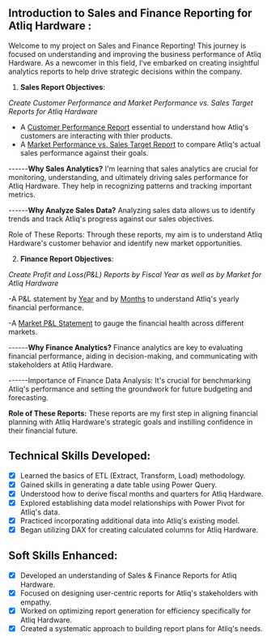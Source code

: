 ## Introduction to Sales and Finance Reporting for Atliq Hardware :


Welcome to my project on Sales and Finance Reporting! This journey is focused on understanding and improving the business performance of Atliq Hardware. As a newcomer in this field, I've embarked on creating insightful analytics reports to help drive strategic decisions within the company.

1) **Sales Report Objectives**:

*Create Customer Performance and Market Performance vs. Sales Target Reports for Atliq Hardware*

- A [Customer Performance Report](https://github.com/Sharathp9585/Excel-Sales-Analytics/blob/main/Customer%20Performance%20Report.pdf) essential to understand how Atliq's customers are interacting with thier products.
- A [Market Performance vs. Sales Target Report](https://github.com/Sharathp9585/Excel-Sales-Analytics/blob/main/Market%20Performance%20vs%20Target%20Report.pdf) to compare Atliq's actual sales performance against their goals.

------**Why Sales Analytics?** I'm learning that sales analytics are crucial for monitoring, understanding, and ultimately driving sales performance for Atliq Hardware. 
They help in recognizing patterns and tracking important metrics.

------**Why Analyze Sales Data?** Analyzing sales data allows us to identify trends and track Atliq's progress against our sales objectives.

Role of These Reports: Through these reports, my aim is to understand Atliq Hardware's customer behavior and identify new market opportunities.

2) **Finance Report Objectives**:

*Create Profit and Loss(P&L) Reports by Fiscal Year as well as by Market for Atliq Hardware*

-A P&L statement by [Year](https://github.com/Sharathp9585/Excel-Sales-Analytics/blob/main/P%26L%20Statement%20by%20Fiscal%20Year.pdf) and by [Months](https://github.com/Sharathp9585/Excel-Sales-Analytics/blob/main/P%26L%20Statement%20by%20Months.pdf) to understand Atliq's yearly financial performance.

-A [Market P&L Statement](https://github.com/Sharathp9585/Excel-Sales-Analytics/blob/main/P%26L%20Statement%20by%20Markets.pdf) to gauge the financial health across different markets.

------**Why Finance Analytics?** Finance analytics are key to evaluating financial performance, aiding in decision-making, and communicating with stakeholders at Atliq Hardware.

------Importance of Finance Data Analysis: It's crucial for benchmarking Atliq's performance and setting the groundwork for future budgeting and forecasting.

**Role of These Reports:** These reports are my first step in aligning financial planning with Atliq Hardware's strategic goals and instilling confidence in their financial future.

## Technical Skills Developed:
 - [x]	Learned the basics of ETL (Extract, Transform, Load) methodology.
 - [x]	Gained skills in generating a date table using Power Query.
 - [x]	Understood how to derive fiscal months and quarters for Atliq Hardware.
 - [x]	Explored establishing data model relationships with Power Pivot for Atliq's data.
 - [x]	Practiced incorporating additional data into Atliq's existing model.
 - [x]	Began utilizing DAX for creating calculated columns for Atliq Hardware.

## Soft Skills Enhanced:
 - [x]	Developed an understanding of Sales & Finance Reports for Atliq Hardware.
 - [x]	Focused on designing user-centric reports for Atliq's stakeholders with empathy.
 - [x]	Worked on optimizing report generation for efficiency specifically for Atliq Hardware.
 - [x]	Created a systematic approach to building report plans for Atliq's needs.

